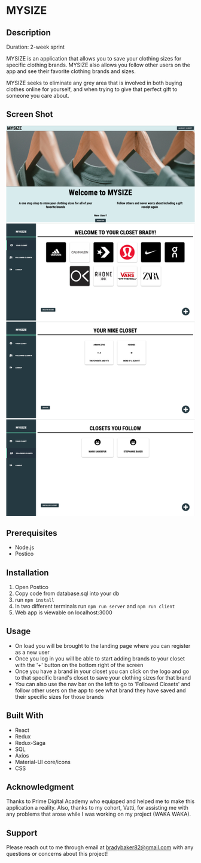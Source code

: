 # MYSIZE

## Description

Duration: 2-week sprint

MYSIZE is an application that allows you to save your clothing sizes for specific clothing brands. MYSIZE also allows you follow other users on the app and see their favorite clothing brands and sizes.

MYSIZE seeks to eliminate any grey area that is involved in both buying clothes online for yourself, and when trying to give that perfect gift to someone you care about.

## Screen Shot

![Landing-Page](screenshots/landingPage.png)
![User-Closet](screenshots/userCloset.png)
![Brand-Closet](screenshots/brandCloset.png)
![Follow-Page](screenshots/followPage.png)

## Prerequisites

- Node.js
- Postico

## Installation

1. Open Postico
2. Copy code from database.sql into your db
3. run `npm install`
4. In two different terminals run `npm run server` and `npm run client`
5. Web app is viewable on localhost:3000

## Usage

- On load you will be brought to the landing page where you can register as a new user
- Once you log in you will be able to start adding brands to your closet with the '+' button on the bottom right of the screen
- Once you have a brand in your closet you can click on the logo and go to that specific brand's closet to save your clothing sizes for that brand
- You can also use the nav bar on the left to go to 'Followed Closets' and follow other users on the app to see what brand they have saved and their specific sizes for those brands

## Built With

- React
- Redux
- Redux-Saga
- SQL
- Axios
- Material-UI core/icons
- CSS

## Acknowledgment

Thanks to Prime Digital Academy who equipped and helped me to make this application a reality. Also, thanks to my cohort, Vatti, for assisting me with any problems that arose while I was working on my project (WAKA WAKA).

## Support

Please reach out to me through email at bradybaker82@gmail.com with any questions or concerns about this project!
